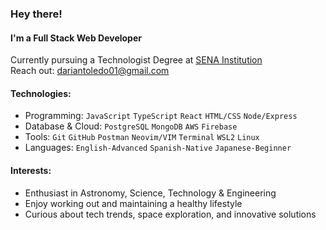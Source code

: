 ### Hey there!

#### I'm a Full Stack Web Developer

Currently pursuing a Technologist Degree at [SENA Institution](https://www.sena.edu.co/es-co/Paginas/default.aspx)<br>
Reach out: dariantoledo01@gmail.com

#### Technologies:

- Programming: `JavaScript` `TypeScript` `React` `HTML/CSS` `Node/Express`
- Database & Cloud: `PostgreSQL` `MongoDB` `AWS` `Firebase`
- Tools: `Git` `GitHub` `Postman` `Neovim/VIM` `Terminal` `WSL2` `Linux`
- Languages: `English-Advanced` `Spanish-Native` `Japanese-Beginner`

#### Interests:

- Enthusiast in Astronomy, Science, Technology & Engineering
- Enjoy working out and maintaining a healthy lifestyle
- Curious about tech trends, space exploration, and innovative solutions
